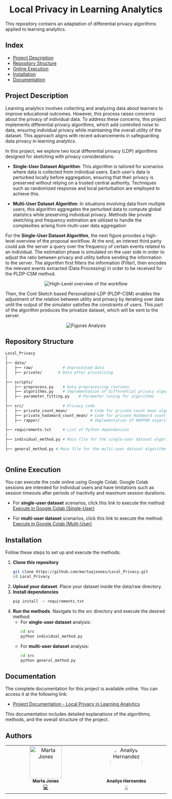 <h1 align="center"> Local Privacy in Learning Analytics </h1>

This repository contains an adaptation of differential privacy algorithms applied to learning analytics.
## Index
* [Project Description](#project-description)
* [Repository Structure](#repository-structure)
* [Online Execution](#online-execution)
* [Installation](#installation)
* [Documentation](#documentation)

## Project Description
Learning analytics involves collecting and analyzing data about learners to improve educational outcomes. However, this process raises concerns about the privacy of individual data. To address these concerns, this project implements differential privacy algorithms, which add controlled noise to data, ensuring individual privacy while maintaining the overall utility of the dataset. This approach aligns with recent advancements in safeguarding data privacy in learning analytics. 

In this project, we explore two local differential privacy (LDP) algorithms designed for sketching with privacy considerations:

* **Single-User Dataset Algorithm**: This algorithm is tailored for scenarios where data is collected from individual users. Each user's data is perturbed locally before aggregation, ensuring that their privacy is preserved without relying on a trusted central authority. Techniques such as randomized response and local perturbation are employed to achieve this. 

* **Multi-User Dataset Algorithm**: In situations involving data from multiple users, this algorithm aggregates the perturbed data to compute global statistics while preserving individual privacy. Methods like private sketching and frequency estimation are utilized to handle the complexities arising from multi-user data aggregation

For the **Single-User Dataset Algorithm**, the next figure provides a high-level overview of the proposal workflow. At the end, an interest third party could ask the server a query over the frequency of certain
events related to an individual. The estimation phase is simulated on the user side in
order to adjust the ratio between privacy and utility before sending the information to
the server. The algorithm first filters the information (Filter), then encodes the relevant
events extracted (Data Processing) in order to be received for the PLDP-CSM method.

<p align="center"> <img src="https://github.com/user-attachments/assets/2515e75a-5a84-4ea4-8bde-5422be6e5e41" alt="High-Level overview of the workflow"> </p>

Then, the Cont Sketch based Personalized-LDP (PLDP-CSM) enables the adjustment of the relation between
utility and privacy by iterating over data until the output of the simulator satisfies
the constraints of users. This part of the algorithm produces the privatize dataset,
which will be sent to the server.

<p align="center"> <img src="https://github.com/user-attachments/assets/706a966f-1c2b-4f16-83df-883b12ef8fe7" alt="Figuras Analysis"> </p>

## Repository Structure
```sh
Local_Privacy
│
├── data/                
│   ├── raw/             # Unprocessed data
│   ├── private/       # Data after privatizing
│
├── scripts/             
│   ├── preprocess.py    # Data preprocessing routines
│   ├── algorithms.py    # Implementation of differential privacy algorithms
│   ├── parameter_fitting.py    # Parameter tuning for algorithms
│
├── src/                 # Privacy code
│   ├── private_count_mean/          # Code for private count mean algorithms
│   ├── private_hadamard_count_mean/ # Code for private Hadamard count mean algorithms
│   ├── rappor/                      # Implementation of RAPPOR algorithm
│
├── requirements.txt     # List of Python dependencies
│
├── individual_method.py # Main file for the single-user dataset algorithm
│
├── general_method.py # Main file for the multi-user dataset algorithm
   
```
## Online Execution
You can execute the code online using Google Colab. Google Colab sessions are intended for individual users and have limitations such as session timeouts after periods of inactivity and maximum session durations. 

- For **single-user dataset** scenarios, click this link to execute the method: [Execute in Google Colab (Single-User)](https://colab.research.google.com/drive/1dY1OSfRECHFBFYaX_5ToZy-KynjT_0z0?usp=sharing)

- For **multi-user dataset** scenarios, click this link to execute the method: [Execute in Google Colab (Multi-User)](https://colab.research.google.com/drive/1zenZ2uTNYVNylNJ7ztIj5x_cIQVXP4HV?usp=sharing)
## Installation

Follow these steps to set up and execute the methods:
1. **Clone this repository**
   ```sh
   git clone https://github.com/martaajonees/Local_Privacy.git
   cd Local_Privacy
   ```
2. **Upload your dataset**. Place your dataset inside the data/raw directory.
3. **Install dependencies**
   ```sh
   pip install -r requirements.txt
   ```
5. **Run the methods**. Navigate to the src directory and execute the desired method:
   * For **single-user dataset** analysis:
     ```sh
     cd src
     python individual_method.py
     ```
    * For **multi-user dataset** analysis:
       ```sh
       cd src
       python general_method.py
       ```
## Documentation
The complete documentation for this project is available online. You can access it at the following link:
- [Project Documentation - Local Privacy in Learning Analytics](https://martaajonees.github.io/Local_Privacy/)

This documentation includes detailed explanations of the algorithms, methods, and the overall structure of the project.

## Authors
<!-- prettier-ignore-start -->
<!-- markdownlint-disable -->
<table>
  <tbody>
    <tr>
      <td align="center" valign="top" width="14.28%"><a href="https://github.com/martaajonees"><img src="https://avatars.githubusercontent.com/u/100365874?v=4?s=100" width="100px;" alt="Marta Jones"/><br /><sub><b>Marta Jones</b></sub></a><br /><a href="https://github.com/martaajonees/Local_Privacy/commits?author=martaajonees" title="Code">💻</a></td>
       <td align="center" valign="top" width="14.28%"><a href="https://github.com/ichi91"><img src="https://avatars.githubusercontent.com/u/41892183?v=4?s=100" width="100px;" alt="Anailys Hernandez" style="border-radius: 50%"/><br /><sub><b>Anailys Hernandez</b></sub></a><br /><a href="https://github.com/ichi91/Local_Privacy/commits?author=ichi91" title="Method Designer">💡</a></td>
    </tr>
     
  </tbody>
</table>

<!-- markdownlint-restore -->
<!-- prettier-ignore-end -->

<!-- ALL-CONTRIBUTORS-LIST:END -->

